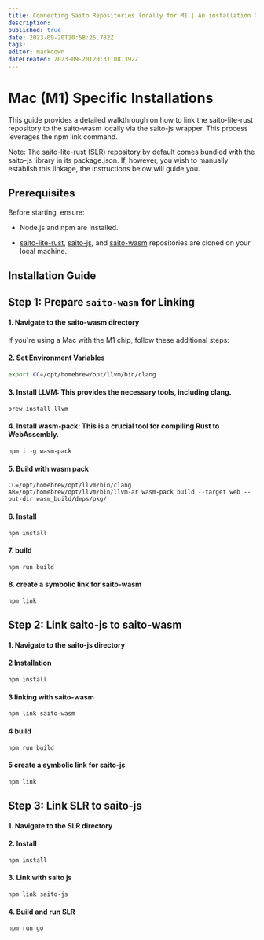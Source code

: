 ```yaml
---
title: Connecting Saito Repositories locally for M1 | An installation Guide
description: 
published: true
date: 2023-09-20T20:58:25.782Z
tags: 
editor: markdown
dateCreated: 2023-09-20T20:31:08.392Z
---
```



# Mac (M1) Specific Installations
This guide provides a detailed walkthrough on how to link the saito-lite-rust repository to the saito-wasm locally via the saito-js wrapper. This process leverages the npm link command.

Note: The saito-lite-rust (SLR) repository by default comes bundled with the saito-js library in its package.json. If, however, you wish to manually establish this linkage, the instructions below will guide you.

## Prerequisites

Before starting, ensure:

- Node.js and npm are installed.

- [saito-lite-rust](https://github.com/SaitoTech/saito-lite-rust), [saito-js](https://github.com/SaitoTech/saito-rust-workspace), and [saito-wasm](https://github.com/SaitoTech/saito-rust-workspace) repositories are cloned on your local machine.




## Installation Guide

## Step 1: Prepare `saito-wasm` for Linking

#### 1. Navigate to the saito-wasm directory



If you're using a Mac with the M1 chip, follow these additional steps:

#### 2. Set Environment Variables

```bash
export CC=/opt/homebrew/opt/llvm/bin/clang
```
#### 3. Install LLVM: This provides the necessary tools, including clang.

```
brew install llvm
```

#### 4. Install wasm-pack: This is a crucial tool for compiling Rust to WebAssembly.

```
npm i -g wasm-pack
```

#### 5. Build with wasm pack
```
CC=/opt/homebrew/opt/llvm/bin/clang AR=/opt/homebrew/opt/llvm/bin/llvm-ar wasm-pack build --target web --out-dir wasm_build/deps/pkg/
```

#### 6. Install
```
npm install
```
#### 7. build
```
npm run build
```
#### 8. create a symbolic link for saito-wasm
```
npm link 
```

## Step 2: Link saito-js to saito-wasm

#### 1. Navigate to the saito-js directory


#### 2 Installation  
```
npm install
```
#### 3 linking with saito-wasm
```
npm link saito-wasm
```
#### 4 build
```
npm run build
```
#### 5 create a symbolic link for saito-js
```
npm link
```

## Step 3: Link SLR to saito-js

#### 1. Navigate to the SLR directory

#### 2. Install
``` 
npm install
```
#### 3. Link with saito js
```
npm link saito-js
```
#### 4. Build and run SLR
```
npm run go
```


